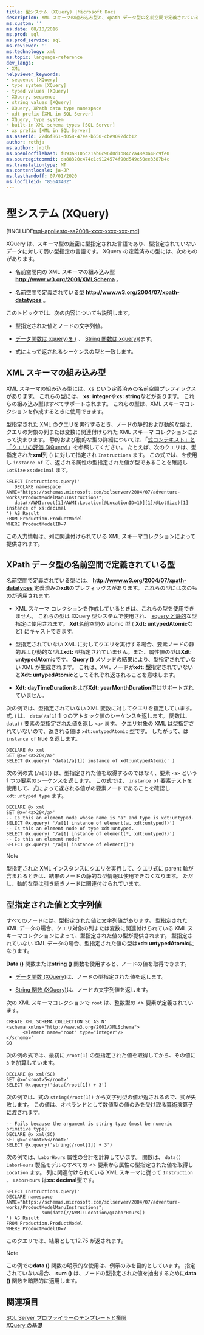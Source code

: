 ```yaml
---
title: 型システム (XQuery) |Microsoft Docs
description: XML スキーマの組み込み型と、xpath データ型の名前空間で定義されている型を含む、XQuery 型システムについて説明します。
ms.custom: ''
ms.date: 08/10/2016
ms.prod: sql
ms.prod_service: sql
ms.reviewer: ''
ms.technology: xml
ms.topic: language-reference
dev_langs:
- XML
helpviewer_keywords:
- sequence [XQuery]
- type system [XQuery]
- typed values [XQuery]
- XQuery, sequence
- string values [XQuery]
- XQuery, XPath data type namespace
- xdt prefix [XML in SQL Server]
- XQuery, type system
- built-in XML schema types [SQL Server]
- xs prefix [XML in SQL Server]
ms.assetid: 22d6f861-d058-47ee-b550-cbe9092dcb12
author: rothja
ms.author: jroth
ms.openlocfilehash: f093a8105c21ab6c96d0d1b84c7a48e3a48c9fe0
ms.sourcegitcommit: da88320c474c1c9124574f90d549c50ee3387b4c
ms.translationtype: MT
ms.contentlocale: ja-JP
ms.lasthandoff: 07/01/2020
ms.locfileid: "85643402"
---
```

# <a name="type-system-xquery"></a>型システム (XQuery)
[!INCLUDE[tsql-appliesto-ss2008-xxxx-xxxx-xxx-md](../includes/applies-to-version/sqlserver.md)]

  XQuery は、スキーマ型の厳密に型指定された言語であり、型指定されていないデータに対して弱い型指定の言語です。 XQuery の定義済みの型には、次のものがあります。  
  
-   名前空間内の XML スキーマの組み込み型 **http://www.w3.org/2001/XMLSchema** 。  
  
-   名前空間で定義されている型 **http://www.w3.org/2004/07/xpath-datatypes** 。  
  
 このトピックでは、次の内容についても説明します。  
  
-   型指定された値とノードの文字列値。  
  
-   [データ関数は xquery&#41;を &#40;](../xquery/data-accessor-functions-data-xquery.md) 、 [String 関数は xquery&#41;&#40;](../xquery/data-accessor-functions-string-xquery.md)ます。  
  
-   式によって返されるシーケンスの型と一致します。  
  
## <a name="built-in-types-of-xml-schema"></a>XML スキーマの組み込み型  
 XML スキーマの組み込み型には、xs という定義済みの名前空間プレフィックスがあります。 これらの型には、 **xs: integer**や**xs: string**などがあります。 これらの組み込み型はすべてサポートされます。 これらの型は、XML スキーマコレクションを作成するときに使用できます。  
  
 型指定された XML のクエリを実行するとき、ノードの静的および動的な型は、クエリの対象の列または変数に関連付けられた XML スキーマ コレクションによって決まります。 静的および動的な型の詳細については、「[式コンテキスト」と「クエリの評価 &#40;XQuery&#41;](../xquery/expression-context-and-query-evaluation-xquery.md)」を参照してください。 たとえば、次のクエリは、型指定された**xml**列 () に対して指定され `Instructions` ます。 この式では、を使用し `instance of` て、返される属性の型指定された値が型であることを確認し `LotSize` `xs:decimal` ます。  
  
```  
SELECT Instructions.query('  
   DECLARE namespace AWMI="https://schemas.microsoft.com/sqlserver/2004/07/adventure-works/ProductModelManuInstructions";  
   data(/AWMI:root[1]/AWMI:Location[@LocationID=10][1]/@LotSize)[1] instance of xs:decimal  
') AS Result  
FROM Production.ProductModel  
WHERE ProductModelID=7  
```  
  
 この入力情報は、列に関連付けられている XML スキーマコレクションによって提供されます。  
  
## <a name="types-defined-in-xpath-data-types-namespace"></a>XPath データ型の名前空間で定義されている型  
 名前空間で定義されている型には、 **http://www.w3.org/2004/07/xpath-datatypes** 定義済みの**xdt**のプレフィックスがあります。 これらの型には次のものが適用されます。  
  
-   XML スキーマ コレクションを作成しているときは、これらの型を使用できません。 これらの型は XQuery 型システムで使用され、 [xquery と静的](../xquery/xquery-and-static-typing.md)な型指定に使用されます。 **Xdt**名前空間の atomic 型 ( **Xdt: untypedAtomic**など) にキャストできます。  
  
-   型指定されていない XML に対してクエリを実行する場合、要素ノードの静的および動的な型は**xdt:** 型指定されていません。また、属性値の型は**Xdt: untypedAtomic**です。 **Query ()** メソッドの結果により、型指定されていない XML が生成されます。 これは、XML ノードが**xdt: 型**指定されていないと**Xdt: untypedAtomic**としてそれぞれ返されることを意味します。  
  
-   **Xdt: dayTimeDuration**および**Xdt: yearMonthDuration**型はサポートされていません。  
  
 次の例では、型指定されていない XML 変数に対してクエリを指定しています。 式、) は、 `data(/a[1]` 1 つのアトミック値のシーケンスを返します。 関数は、 `data()` 要素の型指定された値を返し `<a>` ます。 クエリ対象の XML は型指定されていないので、返される値は `xdt:untypedAtomic` 型です。 したがって、は `instance of` true を返します。  
  
```  
DECLARE @x xml  
SET @x='<a>20</a>'  
SELECT @x.query( 'data(/a[1]) instance of xdt:untypedAtomic' )  
```  
  
 次の例の式 (`/a[1]`) は、型指定された値を取得するのではなく、要素 `<a>` という 1 つの要素のシーケンスを返します。 この式では、 `instance of` 要素テストを使用して、式によって返される値がの要素ノードであることを確認し `xdt:untyped type` ます。  
  
```  
DECLARE @x xml  
SET @x='<a>20</a>'  
-- Is this an element node whose name is "a" and type is xdt:untyped.  
SELECT @x.query( '/a[1] instance of element(a, xdt:untyped?)')  
-- Is this an element node of type xdt:untyped.  
SELECT @x.query( '/a[1] instance of element(*, xdt:untyped?)')  
-- Is this an element node?  
SELECT @x.query( '/a[1] instance of element()')  
```  
  
> [!NOTE]  
>  型指定された XML インスタンスにクエリを実行して、クエリ式に parent 軸が含まれるときは、結果のノードの静的な型情報は使用できなくなります。 ただし、動的な型は引き続きノードに関連付けられています。  
  
## <a name="typed-value-vs-string-value"></a>型指定された値と文字列値  
 すべてのノードには、型指定された値と文字列値があります。 型指定された XML データの場合、クエリ対象の列または変数に関連付けられている XML スキーマコレクションによって、型指定された値の型が提供されます。 型指定されていない XML データの場合、型指定された値の型は**xdt: untypedAtomic**になります。  
  
 **Data ()** 関数または**string ()** 関数を使用すると、ノードの値を取得できます。  
  
-   [データ関数 &#40;XQuery&#41;](../xquery/data-accessor-functions-data-xquery.md)は、ノードの型指定された値を返します。  
  
-   [String 関数 &#40;XQuery&#41;](../xquery/data-accessor-functions-string-xquery.md)は、ノードの文字列値を返します。  
  
 次の XML スキーマコレクションで `root` は、整数型の <> 要素が定義されています。  
  
```  
CREATE XML SCHEMA COLLECTION SC AS N'  
<schema xmlns="http://www.w3.org/2001/XMLSchema">  
      <element name="root" type="integer"/>  
</schema>'  
GO  
```  
  
 次の例の式では、最初に `/root[1]` の型指定された値を取得してから、その値に `3` を加算しています。  
  
```  
DECLARE @x xml(SC)  
SET @x='<root>5</root>'  
SELECT @x.query('data(/root[1]) + 3')  
```  
  
 次の例では、式の `string(/root[1])` から文字列型の値が返されるので、式が失敗します。 この値は、オペランドとして数値型の値のみを受け取る算術演算子に渡されます。  
  
```  
-- Fails because the argument is string type (must be numeric primitive type).  
DECLARE @x xml(SC)  
SET @x='<root>5</root>'  
SELECT @x.query('string(/root[1]) + 3')  
```  
  
 次の例では、`LaborHours` 属性の合計を計算しています。 関数は、 `data()` `LaborHours` 製品モデルのすべての <> 要素から属性の型指定された値を取得し `Location` ます。 列に関連付けられている XML スキーマに従って `Instruction` 、 `LaborHours` は**xs: decimal**型です。  
  
```  
SELECT Instructions.query('   
DECLARE namespace AWMI="https://schemas.microsoft.com/sqlserver/2004/07/adventure-works/ProductModelManuInstructions";   
             sum(data(//AWMI:Location/@LaborHours))   
') AS Result   
FROM Production.ProductModel   
WHERE ProductModelID=7  
```  
  
 このクエリでは、結果として12.75 が返されます。  
  
> [!NOTE]  
>  この例での**data ()** 関数の明示的な使用は、例示のみを目的としています。 指定されていない場合、 **sum ()** は、ノードの型指定された値を抽出するために**data ()** 関数を暗黙的に適用します。  
  
## <a name="see-also"></a>関連項目  
 [SQL Server プロファイラーのテンプレートと権限](../tools/sql-server-profiler/sql-server-profiler-templates-and-permissions.md)   
 [XQuery の基礎](../xquery/xquery-basics.md)  
  
  

